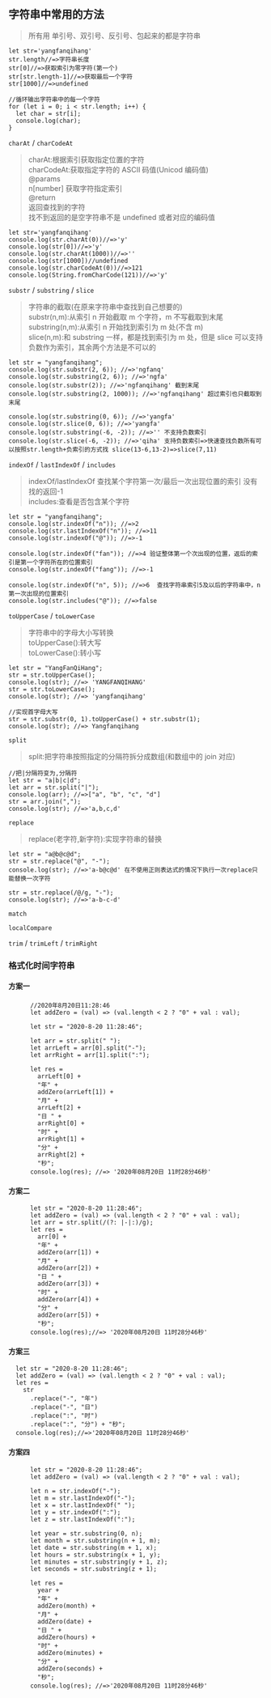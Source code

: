 ## 字符串中常用的方法

> 所有用 单引号、双引号、反引号、包起来的都是字符串

```
let str='yangfanqihang'
str.length//=>字符串长度
str[0]//=>获取索引为零字符(第一个)
str[str.length-1]//=>获取最后一个字符
str[1000]//=>undefined

//循环输出字符串中的每一个字符
for (let i = 0; i < str.length; i++) {
  let char = str[i];
  console.log(char);
}

```

`charAt` / `charCodeAt`

> charAt:根据索引获取指定位置的字符  
> charCodeAt:获取指定字符的 ASCII 码值(Unicod 编码值)  
> @params  
>  n[number] 获取字符指定索引  
> @return  
>  返回查找到的字符  
>  找不到返回的是空字符串不是 undefined 或者对应的编码值

```
let str='yangfanqihang'
console.log(str.charAt(0))//=>'y'
console.log(str[0])//=>'y'
console.log(str.charAt(1000))//=>''
console.log(str[1000])//undefined
console.log(str.charCodeAt(0))//=>121
console.log(String.fromCharCode(121))//=>'y'
```

`substr` / `substring` / `slice`

> 字符串的截取(在原来字符串中查找到自己想要的)  
>  substr(n,m):从索引 n 开始截取 m 个字符，m 不写截取到末尾  
>  substring(n,m):从索引 n 开始找到索引为 m 处(不含 m)  
>  slice(n,m):和 substring 一样，都是找到索引为 m 处，但是 slice 可以支持负数作为索引，其余两个方法是不可以的

```
let str = "yangfanqihang";
console.log(str.substr(2, 6)); //=>'ngfanq'
console.log(str.substring(2, 6)); //=>'ngfa'
console.log(str.substr(2)); //=>'ngfanqihang' 截到末尾
console.log(str.substring(2, 1000)); //=>'ngfanqihang' 超过索引也只截取到末尾

console.log(str.substring(0, 6)); //=>'yangfa'
console.log(str.slice(0, 6)); //=>'yangfa'
console.log(str.substring(-6, -2)); //=>'' 不支持负数索引
console.log(str.slice(-6, -2)); //=>'qiha' 支持负数索引=>快速查找负数所有可以按照str.length+负索引的方式找 slice(13-6,13-2)=>slice(7,11)

```

`indexOf` / `lastIndexOf` / `includes`

> indexOf/lastIndexOf 查找某个字符第一次/最后一次出现位置的索引 没有找的返回-1  
> includes:查看是否包含某个字符

```
let str = "yangfanqihang";
console.log(str.indexOf("n")); //=>2
console.log(str.lastIndexOf("n")); //=>11
console.log(str.indexOf("@")); //=>-1

console.log(str.indexOf("fan")); //=>4 验证整体第一个次出现的位置，返后的索引是第一个字符所在的位置索引
console.log(str.indexOf("fang")); //=>-1

console.log(str.indexOf("n", 5)); //=>6  查找字符串索引5及以后的字符串中，n第一次出现的位置索引
console.log(str.includes("@")); //=>false

```

`toUpperCase` / `toLowerCase`

> 字符串中的字母大小写转换  
> toUpperCase():转大写  
> toLowerCase():转小写

```
let str = "YangFanQiHang";
str = str.toUpperCase();
console.log(str); //=> 'YANGFANQIHANG'
str = str.toLowerCase();
console.log(str); //=> 'yangfanqihang'

//实现首字母大写
str = str.substr(0, 1).toUpperCase() + str.substr(1);
console.log(str); //=> Yangfanqihang

```

`split`

> split:把字符串按照指定的分隔符拆分成数组(和数组中的 join 对应)

```
//把|分隔符变为,分隔符
let str = "a|b|c|d";
let arr = str.split("|");
console.log(arr); //=>["a", "b", "c", "d"]
str = arr.join(",");
console.log(str); //=>'a,b,c,d'

```

`replace`

> replace(老字符,新字符):实现字符串的替换

```
let str = "a@b@c@d";
str = str.replace("@", "-");
console.log(str); //=>'a-b@c@d' 在不使用正则表达式的情况下执行一次replace只能替换一次字符

str = str.replace(/@/g, "-");
console.log(str); //=>'a-b-c-d'

```

`match`

`localCompare`

`trim` / `trimLeft` / `trimRight`

### 格式化时间字符串

#### 方案一

```
      //2020年8月20日11:28:46
      let addZero = (val) => (val.length < 2 ? "0" + val : val);

      let str = "2020-8-20 11:28:46";

      let arr = str.split(" ");
      let arrLeft = arr[0].split("-");
      let arrRight = arr[1].split(":");

      let res =
        arrLeft[0] +
        "年" +
        addZero(arrLeft[1]) +
        "月" +
        arrLeft[2] +
        "日 " +
        arrRight[0] +
        "时" +
        arrRight[1] +
        "分" +
        arrRight[2] +
        "秒";
      console.log(res); //=> '2020年08月20日 11时28分46秒'
```

#### 方案二

```
      let str = "2020-8-20 11:28:46";
      let addZero = (val) => (val.length < 2 ? "0" + val : val);
      let arr = str.split(/(?: |-|:)/g);
      let res =
        arr[0] +
        "年" +
        addZero(arr[1]) +
        "月" +
        addZero(arr[2]) +
        "日 " +
        addZero(arr[3]) +
        "时" +
        addZero(arr[4]) +
        "分" +
        addZero(arr[5]) +
        "秒";
      console.log(res);//=> '2020年08月20日 11时28分46秒'

```

#### 方案三

```
  let str = "2020-8-20 11:28:46";
  let addZero = (val) => (val.length < 2 ? "0" + val : val);
  let res =
    str
      .replace("-", "年")
      .replace("-", "日")
      .replace(":", "时")
      .replace(":", "分") + "秒";
  console.log(res);//=>'2020年08月20日 11时28分46秒'

```

#### 方案四

```
      let str = "2020-8-20 11:28:46";
      let addZero = (val) => (val.length < 2 ? "0" + val : val);

      let n = str.indexOf("-");
      let m = str.lastIndexOf("-");
      let x = str.lastIndexOf(" ");
      let y = str.indexOf(":");
      let z = str.lastIndexOf(":");

      let year = str.substring(0, n);
      let month = str.substring(n + 1, m);
      let date = str.substring(m + 1, x);
      let hours = str.substring(x + 1, y);
      let minutes = str.substring(y + 1, z);
      let seconds = str.substring(z + 1);

      let res =
        year +
        "年" +
        addZero(month) +
        "月" +
        addZero(date) +
        "日 " +
        addZero(hours) +
        "时" +
        addZero(minutes) +
        "分" +
        addZero(seconds) +
        "秒";
      console.log(res); //=>'2020年08月20日 11时28分46秒'

```
